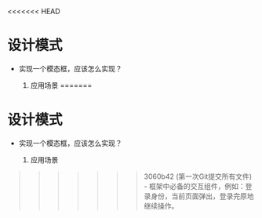 <<<<<<< HEAD
# 设计模式

- 实现一个模态框，应该怎么实现？

    1. 应用场景
=======
# 设计模式

- 实现一个模态框，应该怎么实现？

    1. 应用场景
>>>>>>> 3060b42 (第一次Git提交所有文件)
        - 框架中必备的交互组件，例如：登录身份，当前页面弹出，登录完原地继续操作。